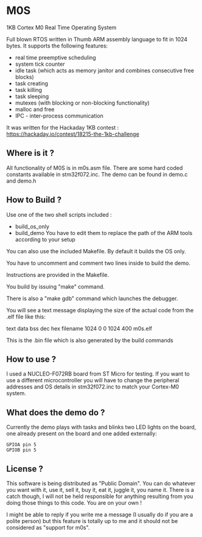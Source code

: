 # M0S
1KB Cortex M0 Real Time Operating System

Full blown RTOS written in Thumb ARM assembly language to fit in 1024 bytes.
It supports the following features:

- real time preemptive scheduling
- system tick counter
- idle task (which acts as memory janitor and combines consecutive free blocks)
- task creating
- task killing
- task sleeping
- mutexes (with blocking or non-blocking functionality)
- malloc and free
- IPC - inter-process communication

It was written for the Hackaday 1KB contest : https://hackaday.io/contest/18215-the-1kb-challenge

Where is it ?
-------------
All functionality of M0S is in m0s.asm file. There are some hard coded constants available in stm32f072.inc.
The demo can be found in demo.c and demo.h

How to Build ?
--------------
Use one of the two shell scripts included :
- build_os_only
- build_demo
You have to edit them to replace the path of the ARM tools according to your setup

You can also use the included Makefile. By default it builds the OS only.

You have to uncomment and comment two lines inside to build the demo. 

Instructions are provided in the Makefile.

You build by issuing "make" command. 

There is also a "make gdb" command which launches the debugger.

You will see a text message displaying the size of the actual code from the .elf file like this:

   text	   data	    bss	    dec	    hex	filename
   1024	      0	      0	   1024	    400	m0s.elf

This is the .bin file which is also generated by the build commands

How to use ?
------------
I used a NUCLEO-F072RB board from ST Micro for testing. 
If you want to use a different microcontroller you will have to change the peripheral 
addresses and OS details in stm32f072.inc to match your Cortex-M0 system.

What does the demo do ?
-----------------------
Currently the demo plays with tasks and blinks two LED lights on the board, one already present 
on the board and one added externally:

	GPIOA pin 5
	GPIOB pin 5

License ?
---------
This software is being distributed as "Public Domain". You can do whatever you want with it, use it,
sell it, buy it, eat it, juggle it, you name it. There is a catch though, I will not be held responsible
for anything resulting from you doing those things to this code.
You are on your own !

I might be able to reply if you write me a message (I usually do if you are a polite person) but this 
feature is totally up to me and it should not be considered as "support for m0s".

